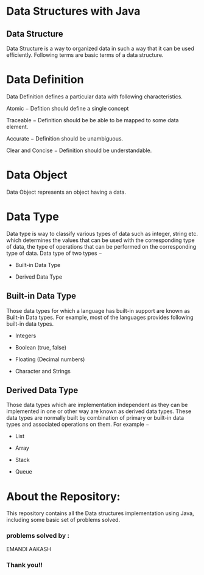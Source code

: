 # Data Structures with Java 

## Data Structure

Data Structure is a way to organized data in such a way that it can be used efficiently. Following terms are basic terms of a data structure.

# Data Definition

Data Definition defines a particular data with following characteristics.

Atomic − Defition should define a single concept

Traceable − Definition should be be able to be mapped to some data element.

Accurate − Definition should be unambiguous.

Clear and Concise − Definition should be understandable.

# Data Object
Data Object represents an object having a data.

# Data Type
Data type is way to classify various types of data such as integer, string etc. which determines the values that can be used with the corresponding type of data, the type of operations that can be performed on the corresponding type of data. Data type of two types −

* Built-in Data Type

* Derived Data Type

## Built-in Data Type
Those data types for which a language has built-in support are known as Built-in Data types. For example, most of the languages provides following built-in data types.

* Integers

* Boolean (true, false)

* Floating (Decimal numbers)

* Character and Strings

## Derived Data Type
Those data types which are implementation independent as they can be implemented in one or other way are known as derived data types. These data types are normally built by combination of primary or built-in data types and associated operations on them. For example −

* List

* Array

* Stack

* Queue

# About the Repository:

This repository contains all the Data structures implementation using Java, including some basic set of problems solved.

### problems solved by :

EMANDI AAKASH

### Thank you!!

